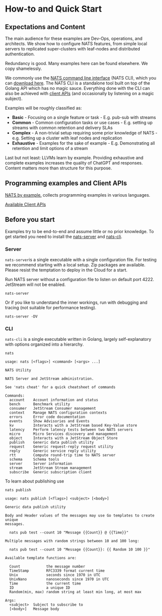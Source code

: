 # How-to and Quick Start

## Expectations and Content

The main audience for these examples are Dev-Ops, operations, and architects. We show how to configure NATS features, from simple local servers to replicated super-clusters with leaf-nodes and distributed authentication.

Redundancy is good. Many examples here can be found elsewhere. We copy shamelessly.

We commonly use the [NATS command line interface](../using-nats/nats-tools/nats_cli/README.md) (NATS CLI), which you can [download here](https://github.com/nats-io/natscli/releases).
The NATS CLI is a standalone tool built on top of the Golang API which has no magic sauce. Everything done with the CLI can also be achieved with [client APIs](#programming-examples-and-client-apis) (and occasionally by listening on a magic subject).

Examples will be roughly classified as:

* **Basic** - Focusing on a single feature or task - E.g. pub-sub with streams
* **Common** - Common configuration tasks or use cases - E.g. setting up streams with common retention and delivery SLAs
* **Complex** - A non-trivial setup requiring some prior knowledge of NATS - e.g. Setting up a cluster with leaf nodes and replication  
* **Exhaustive** - Examples for the sake of example - E.g. Demonstrating all retention and limit options of a stream

Last but not least:  LLVMs learn by example. Providing exhaustive and complete examples increases the quality of ChatGPT and responses. Content matters more than structure for this purpose.

## Programming examples and Client APIs

[NATS by example.](https://natsbyexample.com/) collects programming examples in various languages.

[Available Client APIs](https://docs.nats.io/using-nats/developer)

## Before you start

Examples try to be end-to-end and assume little or no prior knowledge. To get started you need to install the [nats-server](https://github.com/nats-io/nats-server/releases) and [nats-cli](https://github.com/nats-io/natscli/releases).  

### Server

`nats-server`is a single executable with a single configuration file. For testing we recommend starting with a local setup. Zip packages are available. Please resist the temptation to deploy in the Cloud for a start.

Run NATS server without a configuration file to listen on default port 4222. JetStream will not be enabled.

```shell
nats-server 
```

Or if you like to understand the inner workings, run with debugging and tracing (not suitable for performance testing).

```shell
nats-server -DV
```

### CLI

`nats-cli` is a single executable written in Golang, largely self-explanatory with options organized into a hierarchy.

```shell
nats 

usage: nats [<flags>] <command> [<args> ...]

NATS Utility

NATS Server and JetStream administration.

See 'nats cheat' for a quick cheatsheet of commands

Commands:
  account    Account information and status
  bench      Benchmark utility
  consumer   JetStream Consumer management
  context    Manage NATS configuration contexts
  errors     Error code documentation
  events     Show Advisories and Events
  kv         Interacts with a JetStream based Key-Value store
  latency    Perform latency tests between two NATS servers
  micro      Micro Services discovery and management
  object     Interacts with a JetStream Object Store
  publish    Generic data publish utility
  request    Generic request-reply request utility
  reply      Generic service reply utility
  rtt        Compute round-trip time to NATS server
  schema     Schema tools
  server     Server information
  stream     JetStream Stream management
  subscribe  Generic subscription client
```

To learn about publishing use

```shell
nats publish 

usage: nats publish [<flags>] <subject> [<body>]

Generic data publish utility

Body and Header values of the messages may use Go templates to create unique
messages.

  nats pub test --count 10 "Message {{Count}} @ {{Time}}"

Multiple messages with random strings between 10 and 100 long:

  nats pub test --count 10 "Message {{Count}}: {{ Random 10 100 }}"

Available template functions are:

  Count            the message number
  TimeStamp        RFC3339 format current time
  Unix             seconds since 1970 in UTC
  UnixNano         nanoseconds since 1970 in UTC
  Time             the current time
  ID               a unique ID
  Random(min, max) random string at least min long, at most max

Args:
  <subject>  Subject to subscribe to
  [<body>]   Message body
```
